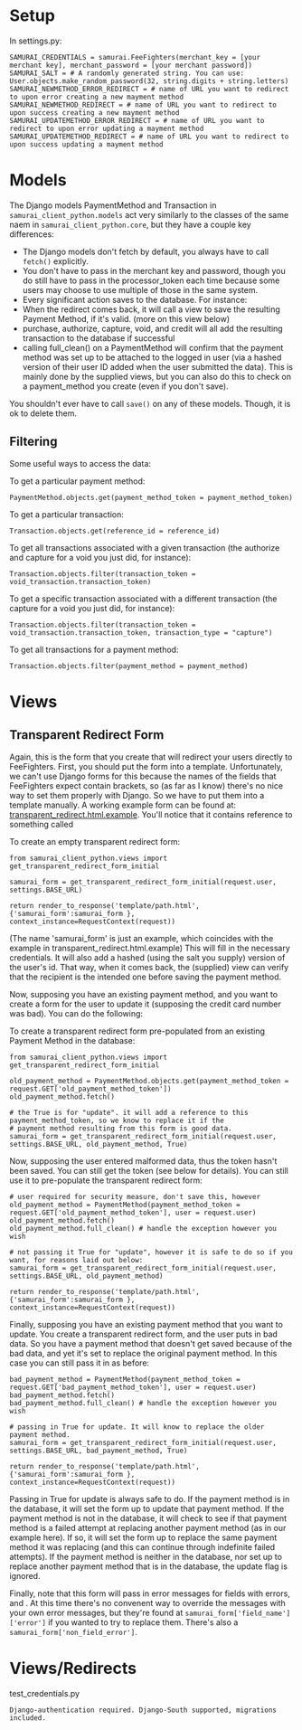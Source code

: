 # Setup

In settings.py:

    SAMURAI_CREDENTIALS = samurai.FeeFighters(merchant_key = [your merchant key], merchant_password = [your merchant password])
    SAMURAI_SALT = # A randomly generated string. You can use: User.objects.make_random_password(32, string.digits + string.letters)
    SAMURAI_NEWMETHOD_ERROR_REDIRECT = # name of URL you want to redirect to upon error creating a new mayment method
    SAMURAI_NEWMETHOD_REDIRECT = # name of URL you want to redirect to upon success creating a new mayment method
    SAMURAI_UPDATEMETHOD_ERROR_REDIRECT = # name of URL you want to redirect to upon error updating a mayment method
    SAMURAI_UPDATEMETHOD_REDIRECT = # name of URL you want to redirect to upon success updating a mayment method

# Models

The Django models PaymentMethod and Transaction in `samurai_client_python.models` act very similarly to the classes of the same naem in `samurai_client_python.core`, but they have a couple key differences:

* The Django models don't fetch by default, you always have to call `fetch()` explicitly.
* You don't have to pass in the merchant key and password, though you do still have to pass in the processor_token each time because some users may choose to use multiple of those in the same system.
* Every significant action saves to the database. For instance:
 * When the redirect comes back, it will call a view to save the resulting Payment Method, if it's valid. (more on this view below)
 * purchase, authorize, capture, void, and credit will all add the resulting transaction to the database if successful
* calling full_clean() on a PaymentMethod will confirm that the payment method was set up to be attached to the logged in user (via a hashed version of their user ID added when the user submitted the data). This is mainly done by the supplied views, but you can also do this to check on a payment_method you create (even if you don't save).

You shouldn't ever have to call `save()` on any of these models. Though, it is ok to delete them.

## Filtering

Some useful ways to access the data:

To get a particular payment method:

    PaymentMethod.objects.get(payment_method_token = payment_method_token)

To get a particular transaction:

    Transaction.objects.get(reference_id = reference_id)

To get all transactions associated with a given transaction (the authorize and capture for a void you just did, for instance):

    Transaction.objects.filter(transaction_token = void_transaction.transaction_token)

To get a specific transaction associated with a different transaction (the capture for a void you just did, for instance):

    Transaction.objects.filter(transaction_token = void_transaction.transaction_token, transaction_type = "capture")

To get all transactions for a payment method:

    Transaction.objects.filter(payment_method = payment_method)


# Views

## Transparent Redirect Form

Again, this is the form that you create that will redirect your users directly to FeeFighters. First, you should put the form into a template. Unfortunately, we can't use Django forms for this because the names of the fields that FeeFighters expect contain brackets, so (as far as I know) there's no nice way to set them properly with Django. So we have to put them into a template manually. A working example form can be found at: [transparent_redirect.html.example](/FeeFighters/samurai-client-python/blob/master/transparent_redirect.html.example). You'll notice that it contains reference to something called 

To create an empty transparent redirect form:

    from samurai_client_python.views import get_transparent_redirect_form_initial

    samurai_form = get_transparent_redirect_form_initial(request.user, settings.BASE_URL)

    return render_to_response('template/path.html', {'samurai_form':samurai_form }, context_instance=RequestContext(request))

(The name 'samurai_form' is just an example, which coincides with the example in transparent_redirect.html.example) This will fill in the necessary credentials. It will also add a hashed (using the salt you supply) version of the user's id. That way, when it comes back, the (supplied) view can verify that the recipient is the intended one before saving the payment method.

Now, supposing you have an existing payment method, and you want to create a form for the user to update it (supposing the credit card number was bad). You can do the following:

To create a transparent redirect form pre-populated from an existing Payment Method in the database:

    from samurai_client_python.views import get_transparent_redirect_form_initial

    old_payment_method = PaymentMethod.objects.get(payment_method_token = request.GET['old_payment_method_token'])
    old_payment_method.fetch()

    # the True is for "update". it will add a reference to this payment_method_token, so we know to replace it if the
    # payment method resulting from this form is good data.
    samurai_form = get_transparent_redirect_form_initial(request.user, settings.BASE_URL, old_payment_method, True) 

Now, supposing the user entered malformed data, thus the token hasn't been saved. You can still get the token (see below for details). You can still use it to pre-populate the transparent redirect form:

    # user required for security measure, don't save this, however
    old_payment_method = PaymentMethod(payment_method_token = request.GET['old_payment_method_token'], user = request.user)
    old_payment_method.fetch()
    old_payment_method.full_clean() # handle the exception however you wish

    # not passing it True for "update", however it is safe to do so if you want, for reasons laid out below:
    samurai_form = get_transparent_redirect_form_initial(request.user, settings.BASE_URL, old_payment_method)

    return render_to_response('template/path.html', {'samurai_form':samurai_form }, context_instance=RequestContext(request))
   
Finally, supposing you have an existing payment method that you want to update. You create a transparent redirect form, and the user puts in bad data. So you have a payment method that doesn't get saved because of the bad data, and yet it's set to replace the original payment method. In this case you can still pass it in as before:

    bad_payment_method = PaymentMethod(payment_method_token = request.GET['bad_payment_method_token'], user = request.user)
    bad_payment_method.fetch()
    bad_payment_method.full_clean() # handle the exception however you wish

    # passing in True for update. It will know to replace the older payment method.
    samurai_form = get_transparent_redirect_form_initial(request.user, settings.BASE_URL, bad_payment_method, True)

    return render_to_response('template/path.html', {'samurai_form':samurai_form }, context_instance=RequestContext(request))

Passing in True for update is always safe to do. If the payment method is in the database, it will set the form up to update that payment method. If the payment method is not in the database, it will check to see if that payment method is a failed attempt at replacing another payment method (as in our example here). If so, it will set the form up to replace the same payment method it was replacing (and this can continue through indefinite failed attempts). If the payment method is neither in the database, nor set up to replace another payment method that is in the database, the update flag is ignored.

Finally, note that this form will pass in error messages for fields with errors, and . At this time there's no convenent way to override the messages with your own error messages, but they're found at `samurai_form['field_name']['error']` if you wanted to try to replace them. There's also a `samurai_form['non_field_error']`.

# Views/Redirects


test_credentials.py

    Django-authentication required. Django-South supported, migrations included.

